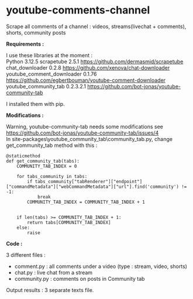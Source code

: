 # youtube-comments-channel
Scrape all comments of a channel : videos, streams(livechat + comments), shorts, community posts

**Requirements :**

I use these libraries at the moment :<br />
Python 3.12.5
scrapetube 2.5.1 https://github.com/dermasmid/scrapetube<br />
chat_downloader 0.2.8 https://github.com/xenova/chat-downloader<br />
youtube_comment_downloader 0.1.76 https://github.com/egbertbouman/youtube-comment-downloader<br />
youtube_community_tab 0.2.3.2.1 https://github.com/bot-jonas/youtube-community-tab<br />

I installed them with pip.

**Modifications :**

Warning, youtube-community-tab needs some modifications see https://github.com/bot-jonas/youtube-community-tab/issues/4<br />
In site-packages\youtube_community_tab\community_tab.py, change get_community_tab method with this :
```
@staticmethod
def get_community_tab(tabs):
    COMMUNITY_TAB_INDEX = 0

    for tabs_community in tabs:
        if tabs_community["tabRenderer"]["endpoint"]["commandMetadata"]["webCommandMetadata"]["url"].find('community') != -1:
            break
        COMMUNITY_TAB_INDEX = COMMUNITY_TAB_INDEX + 1
        

    if len(tabs) >= COMMUNITY_TAB_INDEX + 1:
        return tabs[COMMUNITY_TAB_INDEX]
    else:
        raise
```

**Code :**

3 different files :
- comment.py : all comments under a video (type : stream, video, shorts)
- chat.py : live chat from a stream
- community.py : comments on posts in Community tab


Output results : 3 separate texts file.
